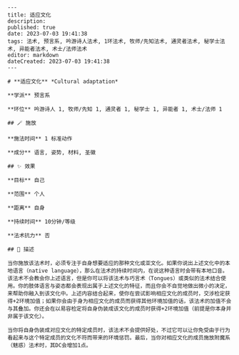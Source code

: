 
    ---
    title: 适应文化
    description: 
    published: true
    date: 2023-07-03 19:41:38
    tags: 法术, 预言系, 吟游诗人法术, 1环法术, 牧师/先知法术, 通灵者法术, 秘学士法术, 异能者法术, 术士/法师法术
    editor: markdown
    dateCreated: 2023-07-03 19:41:38
    ---

    # **适应文化** *Cultural adaptation*

    **学派** 预言系 

    **环位** 吟游诗人 1, 牧师/先知 1, 通灵者 1, 秘学士 1, 异能者 1, 术士/法师 1

    ## 🪄 施放

    **施法时间** 1 标准动作

    **成分** 语言, 姿势, 材料, 圣徽

    ## ✨ 效果 

    **目标** 自己 

    **范围** 个人

    **距离** 自身  

    **持续时间** 10分钟/等级 

    **法术抗力** 否

    ## 📖 描述

    当你施放该法术时，必须专注于自身想要适应的那种文化或亚文化。如果你说出上述文化中的本地语言（native language），那么在法术的持续时间内，在说这种语言时会带有本地口音。该法术不会教会你上述语言，但是你可以将该法术与巧言术（Tongues）或类似的法术结合使用。你的肢体语言与姿态都会表现出属于上述文化的特征，而且你会不自觉地做出微小的决定，来帮助你融入到该文化中。上述内容结合起来，使你在尝试影响相应文化的成员时，交涉检定获得+2环境加值；如果你会由于身为相应文化的成员而获得其他环境加值的话，该法术的加值不会与其叠加。你还会在以易容检定将自身伪装成该文化的成员时获得+2环境加值（前提是你本身并非属于该文化）。

    当你将自身伪装成对应文化的特定成员时，该法术不会提供好处，不过它可以让你免受由于行为看起来与这个特定成员的文化不符而带来的环境惩罚。最后，当你对相应文化的成员施放附魔系（魅惑）法术时，其DC会增加1点。
    
